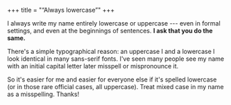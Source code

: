 +++
title = "“Always lowercase”"
+++

I always write my name entirely lowercase or uppercase --- even in formal settings, and even at the beginnings of sentences. **I ask that you do the same.**

There's a simple typographical reason: an uppercase I and a lowercase l look identical in many sans-serif fonts. I've seen many people see my name with an initial capital letter later misspell or mispronounce it.

So it's easier for me and easier for everyone else if it's spelled lowercase (or in those rare official cases, all uppercase). Treat mixed case in my name as a misspelling. Thanks!
